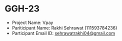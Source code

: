 # GGH-23
- Project Name: Vpay
- Pariticipant Name: Rakhi Sehrawat (111593784236)
- Participant Email ID: sehrawatrakhi04@gmail.com

